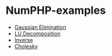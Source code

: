 NumPHP-examples
===============

* [Gaussian Elimination](NumPHPExamples/GaussianElimination.php)
* [LU Decomposition](NumPHPExamples/LUDecomposition.php)
* [Inverse](NumPHPExamples/Inverse.php)
* [Cholesky](NumPHPExamples/Cholesky.php)
